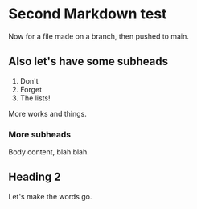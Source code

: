
# Second Markdown test

Now for a file made on a branch, then pushed to main.

## Also let's have some subheads

1. Don't
2. Forget
3. The lists!

More works and things.

### More subheads

Body content, blah blah.

## Heading 2

Let's make the words go. 